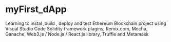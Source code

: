 # myFirst_dApp
Learning to instal ,build , deploy and test Ethereum Blockchain project using Visual Studio Code Solidity framework plagins, Remix.com, Mocha, Ganache, Web3.js / Node.js / React.js library, Truffle and Metamask 
